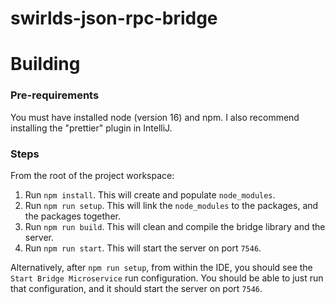 # swirlds-json-rpc-bridge

# Building

### Pre-requirements

You must have installed node (version 16) and npm. I also recommend installing the "prettier" plugin
in IntelliJ.

### Steps

From the root of the project workspace:

1. Run `npm install`. This will create and populate `node_modules`.
2. Run `npm run setup`. This will link the `node_modules` to the packages, and the packages together.
3. Run `npm run build`. This will clean and compile the bridge library and the server.
4. Run `npm run start`. This will start the server on port `7546`.

Alternatively, after `npm run setup`, from within the IDE, you should see the `Start Bridge Microservice`
run configuration. You should be able to just run that configuration, and it should start the server
on port `7546`.
